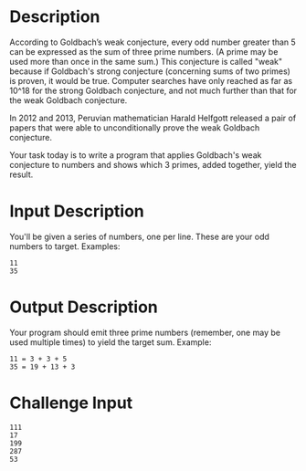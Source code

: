 # Description

According to Goldbach’s weak conjecture, every odd number greater than 5 can be expressed as the sum of three prime numbers. (A prime may be used more than once in the same sum.) This conjecture is called "weak" because if Goldbach's strong conjecture (concerning sums of two primes) is proven, it would be true. Computer searches have only reached as far as 10^18 for the strong Goldbach conjecture, and not much further than that for the weak Goldbach conjecture. 

In 2012 and 2013, Peruvian mathematician Harald Helfgott released a pair of papers that were able to unconditionally prove the weak Goldbach conjecture.

Your task today is to write a program that applies Goldbach's weak conjecture to numbers and shows which 3 primes, added together, yield the result.

# Input Description

You'll be given a series of numbers, one per line. These are your odd numbers to target. Examples:

	11
	35

# Output Description

Your program should emit three prime numbers (remember, one may be used multiple times) to yield the target sum. Example:

	11 = 3 + 3 + 5
	35 = 19 + 13 + 3

# Challenge Input

	111
	17
	199
	287
	53

